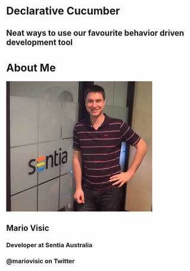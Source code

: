 <!SLIDE title>

# Declarative Cucumber

## Neat ways to use our favourite behavior driven development tool

<!SLIDE about-me>

# About Me
![Mario Visic](mario_visic.jpg)

## Mario Visic
### Developer at Sentia Australia
### @mariovisic on Twitter

